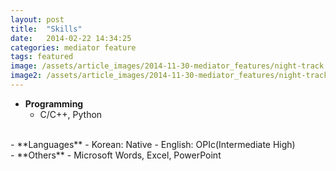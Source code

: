 ```yaml
---
layout: post
title:  "Skills"
date:   2014-02-22 14:34:25
categories: mediator feature
tags: featured
image: /assets/article_images/2014-11-30-mediator_features/night-track.JPG
image2: /assets/article_images/2014-11-30-mediator_features/night-track-mobile.JPG
---
```


- **Programming**
    - C/C++, Python  
<br>  
- **Languages**
    - Korean: Native
    - English: OPIc(Intermediate High)  
<br>   
- **Others**
    - Microsoft Words, Excel, PowerPoint
